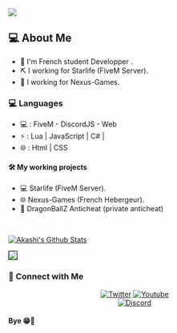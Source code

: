 <img border="0" src="https://raw.githubusercontent.com/rodrigograca31/rodrigograca31/master/matrix.svg">

<h2> 💻 About Me </h2>

- 🏴 I'm French student Developper .
- ⛏️ I working for Starlife (FiveM Server).
- 🔨 I working for Nexus-Games.

<h3> 💻 Languages </h3>

- 💻 : FiveM - DiscordJS - Web
- ⚡ : Lua | JavaScript | C# |
- 🌐 : Html | CSS

<h4> 🛠️ My working projects </h4>

- 💻 Starlife (FiveM Server).
- 🌐 Nexus-Games (French Hebergeur).
- 🐉 DragonBallZ Anticheat (private anticheat)

<br/>

[![Akashi's Github Stats](https://github-readme-stats.vercel.app/api?username=ssakashi&show_icons=true)](https://github.com/ssAkashi)

<img border="1" src="https://i.pinimg.com/originals/52/78/4c/52784cd19b12e49c4b7cff942b9692af.gif">

<h3> 📱 Connect with Me </h3>

<p align="center">
  <a href="https://twitter.com/Akashiw3b"><img alt="Twitter" src="https://img.shields.io/badge/Twitter-Akashiw3b-blue?style=flat-square&logo=twitter"></a>
  <a href="https://www.youtube.com/channel/UCXF-1hJcILdYTDBw-4y541Q?view_as=subscriber"><img alt="Youtube" src="https://img.shields.io/badge/YouTube-Akashi-red?style=flat-square&logo=youtube"></a> <br>
    <a href="https://discord.com/users/779763302069698561"><img alt="Discord" src="https://img.shields.io/badge/Discord-Akashi-blue?style=flat-square&logo=discord"></a> <br>
  
  <h4> Bye 😁👋 </h4>
